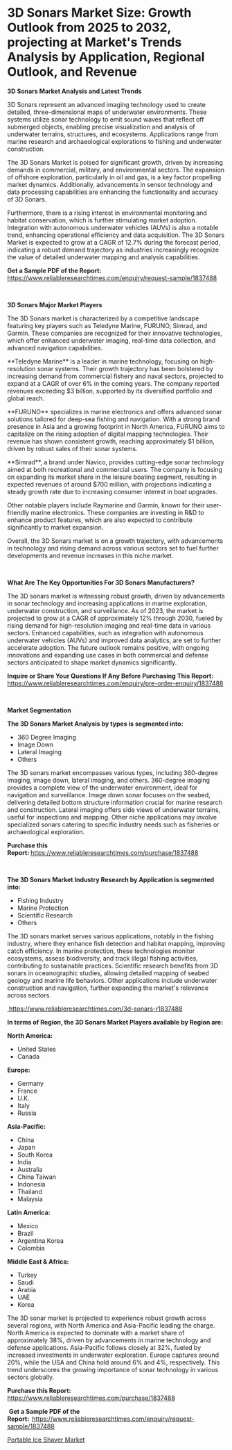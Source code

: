 <p><h1>3D Sonars Market Size: Growth Outlook from 2025 to 2032, projecting at Market's Trends Analysis by Application, Regional Outlook, and Revenue</h1></p><p><strong>3D Sonars Market Analysis and Latest Trends</strong></p>
<p><p>3D Sonars represent an advanced imaging technology used to create detailed, three-dimensional maps of underwater environments. These systems utilize sonar technology to emit sound waves that reflect off submerged objects, enabling precise visualization and analysis of underwater terrains, structures, and ecosystems. Applications range from marine research and archaeological explorations to fishing and underwater construction.</p><p>The 3D Sonars Market is poised for significant growth, driven by increasing demands in commercial, military, and environmental sectors. The expansion of offshore exploration, particularly in oil and gas, is a key factor propelling market dynamics. Additionally, advancements in sensor technology and data processing capabilities are enhancing the functionality and accuracy of 3D Sonars.</p><p>Furthermore, there is a rising interest in environmental monitoring and habitat conservation, which is further stimulating market adoption. Integration with autonomous underwater vehicles (AUVs) is also a notable trend, enhancing operational efficiency and data acquisition. The 3D Sonars Market is expected to grow at a CAGR of 12.7% during the forecast period, indicating a robust demand trajectory as industries increasingly recognize the value of detailed underwater mapping and analysis capabilities.</p></p>
<p><strong>Get a Sample PDF of the Report:&nbsp;</strong> <a href="https://www.reliableresearchtimes.com/enquiry/request-sample/1837488?utm_campaign=2627&utm_medium=2&utm_source=Github&utm_content=ia&utm_term=22022025&utm_id=3d-sonars">https://www.reliableresearchtimes.com/enquiry/request-sample/1837488</a></p>
<p>&nbsp;</p>
<p><strong>3D Sonars Major Market Players</strong></p>
<p><p>The 3D Sonars market is characterized by a competitive landscape featuring key players such as Teledyne Marine, FURUNO, Simrad, and Garmin. These companies are recognized for their innovative technologies, which offer enhanced underwater imaging, real-time data collection, and advanced navigation capabilities.</p><p>**Teledyne Marine** is a leader in marine technology, focusing on high-resolution sonar systems. Their growth trajectory has been bolstered by increasing demand from commercial fishery and naval sectors, projected to expand at a CAGR of over 6% in the coming years. The company reported revenues exceeding $3 billion, supported by its diversified portfolio and global reach.</p><p>**FURUNO** specializes in marine electronics and offers advanced sonar solutions tailored for deep-sea fishing and navigation. With a strong brand presence in Asia and a growing footprint in North America, FURUNO aims to capitalize on the rising adoption of digital mapping technologies. Their revenue has shown consistent growth, reaching approximately $1 billion, driven by robust sales of their sonar systems.</p><p>**Simrad**, a brand under Navico, provides cutting-edge sonar technology aimed at both recreational and commercial users. The company is focusing on expanding its market share in the leisure boating segment, resulting in expected revenues of around $700 million, with projections indicating a steady growth rate due to increasing consumer interest in boat upgrades.</p><p>Other notable players include Raymarine and Garmin, known for their user-friendly marine electronics. These companies are investing in R&D to enhance product features, which are also expected to contribute significantly to market expansion.</p><p>Overall, the 3D Sonars market is on a growth trajectory, with advancements in technology and rising demand across various sectors set to fuel further developments and revenue increases in this niche market.</p></p>
<p>&nbsp;</p>
<p><strong>What Are The Key Opportunities For 3D Sonars Manufacturers?</strong></p>
<p><p>The 3D sonars market is witnessing robust growth, driven by advancements in sonar technology and increasing applications in marine exploration, underwater construction, and surveillance. As of 2023, the market is projected to grow at a CAGR of approximately 12% through 2030, fueled by rising demand for high-resolution imaging and real-time data in various sectors. Enhanced capabilities, such as integration with autonomous underwater vehicles (AUVs) and improved data analytics, are set to further accelerate adoption. The future outlook remains positive, with ongoing innovations and expanding use cases in both commercial and defense sectors anticipated to shape market dynamics significantly.</p></p>
<p><strong>Inquire or Share Your Questions If Any Before Purchasing This Report:</strong> <a href="https://www.reliableresearchtimes.com/enquiry/pre-order-enquiry/1837488?utm_campaign=2627&utm_medium=2&utm_source=Github&utm_content=ia&utm_term=22022025&utm_id=3d-sonars">https://www.reliableresearchtimes.com/enquiry/pre-order-enquiry/1837488</a></p>
<p>&nbsp;</p>
<p><strong>Market Segmentation</strong></p>
<p><strong>The 3D Sonars Market Analysis by types is segmented into:</strong></p>
<p><ul><li>360 Degree Imaging</li><li>Image Down</li><li>Lateral Imaging</li><li>Others</li></ul></p>
<p><p>The 3D sonars market encompasses various types, including 360-degree imaging, image down, lateral imaging, and others. 360-degree imaging provides a complete view of the underwater environment, ideal for navigation and surveillance. Image down sonar focuses on the seabed, delivering detailed bottom structure information crucial for marine research and construction. Lateral imaging offers side views of underwater terrains, useful for inspections and mapping. Other niche applications may involve specialized sonars catering to specific industry needs such as fisheries or archaeological exploration.</p></p>
<p><strong>Purchase this Report:&nbsp;</strong><a href="https://www.reliableresearchtimes.com/purchase/1837488?utm_campaign=2627&utm_medium=2&utm_source=Github&utm_content=ia&utm_term=22022025&utm_id=3d-sonars">https://www.reliableresearchtimes.com/purchase/1837488</a></p>
<p>&nbsp;</p>
<p><strong>The 3D Sonars Market Industry Research by Application is segmented into:</strong></p>
<p><ul><li>Fishing Industry</li><li>Marine Protection</li><li>Scientific Research</li><li>Others</li></ul></p>
<p><p>The 3D sonars market serves various applications, notably in the fishing industry, where they enhance fish detection and habitat mapping, improving catch efficiency. In marine protection, these technologies monitor ecosystems, assess biodiversity, and track illegal fishing activities, contributing to sustainable practices. Scientific research benefits from 3D sonars in oceanographic studies, allowing detailed mapping of seabed geology and marine life behaviors. Other applications include underwater construction and navigation, further expanding the market's relevance across sectors.</p></p>
<p><a href="https://www.reliableresearchtimes.com/3d-sonars-r1837488?utm_campaign=2627&utm_medium=2&utm_source=Github&utm_content=ia&utm_term=22022025&utm_id=3d-sonars">&nbsp;https://www.reliableresearchtimes.com/3d-sonars-r1837488</a></p>
<p><strong>In terms of Region, the 3D Sonars Market Players available by Region are:</strong></p>
<p>
    <p> <strong> North America: </strong>
        <ul>
            <li>United States</li>
            <li>Canada</li>
        </ul>
        </p> 
    <p> <strong> Europe: </strong>
        <ul>
            <li>Germany</li>
            <li>France</li>
            <li>U.K.</li>
            <li>Italy</li>
            <li>Russia</li>
        </ul>
        </p> 
    <p> <strong> Asia-Pacific: </strong>
        <ul>
            <li>China</li>
            <li>Japan</li>
            <li>South Korea</li>
            <li>India</li>
            <li>Australia</li>
            <li>China Taiwan</li>
            <li>Indonesia</li>
            <li>Thailand</li>
            <li>Malaysia</li>
        </ul>
        </p> 
    <p> <strong> Latin America: </strong>
        <ul>
            <li>Mexico</li>
            <li>Brazil</li>
            <li>Argentina Korea</li>
            <li>Colombia</li>
        </ul>
        </p> 
    <p> <strong> Middle East & Africa: </strong>
        <ul>
            <li>Turkey</li>
            <li>Saudi</li>
            <li>Arabia</li>
            <li>UAE</li>
            <li>Korea</li>
        </ul>
    </p>
    </p>
<p><p>The 3D sonar market is projected to experience robust growth across several regions, with North America and Asia-Pacific leading the charge. North America is expected to dominate with a market share of approximately 38%, driven by advancements in marine technology and defense applications. Asia-Pacific follows closely at 32%, fueled by increased investments in underwater exploration. Europe captures around 20%, while the USA and China hold around 6% and 4%, respectively. This trend underscores the growing importance of sonar technology in various sectors globally.</p></p>
<p><strong>Purchase this Report: </strong><a href="https://www.reliableresearchtimes.com/purchase/1837488?utm_campaign=2627&utm_medium=2&utm_source=Github&utm_content=ia&utm_term=22022025&utm_id=3d-sonars">https://www.reliableresearchtimes.com/purchase/1837488</a></p>
<p>&nbsp;<strong>Get a Sample PDF of the Report:&nbsp;&nbsp;</strong><a href="https://www.reliableresearchtimes.com/enquiry/request-sample/1837488?utm_campaign=2627&utm_medium=2&utm_source=Github&utm_content=ia&utm_term=22022025&utm_id=3d-sonars">https://www.reliableresearchtimes.com/enquiry/request-sample/1837488</a></p>
<p><strong></strong></p>
<p><p><a href="https://github.com/hannajuana198484/Market-Research-Report-List-1/blob/main/portable-ice-shaver-market.md?utm_campaign=2627&utm_medium=2&utm_source=Github&utm_content=ia&utm_term=22022025&utm_id=3d-sonars">Portable Ice Shaver Market</a></p></p>
